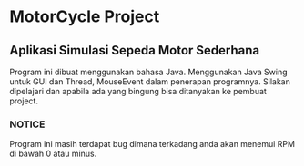 # MotorCycle Project
## Aplikasi Simulasi Sepeda Motor Sederhana

Program ini dibuat menggunakan bahasa Java. Menggunakan Java Swing untuk GUI dan Thread, MouseEvent dalam penerapan programnya. Silakan dipelajari dan apabila ada yang bingung bisa ditanyakan ke pembuat project.

### NOTICE

Program ini masih terdapat bug dimana terkadang anda akan menemui RPM di bawah 0 atau minus.
